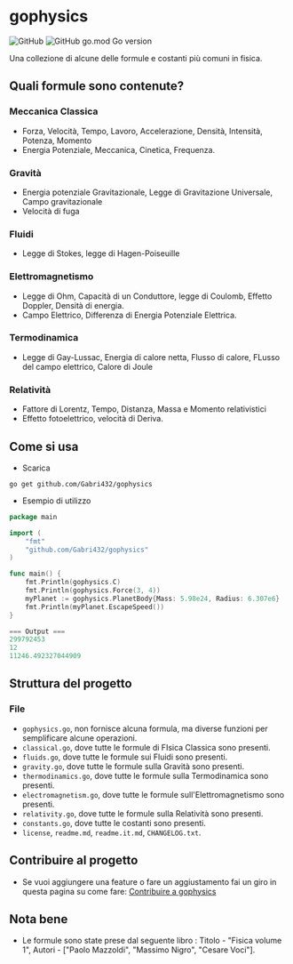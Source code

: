 # gophysics
![GitHub](https://img.shields.io/github/license/Gabri432/gophysics)
![GitHub go.mod Go version](https://img.shields.io/github/go-mod/go-version/Gabri432/gophysics)

Una collezione di alcune delle formule e costanti più comuni in fisica.

## Quali formule sono contenute?
### Meccanica Classica
- Forza, Velocità, Tempo, Lavoro, Accelerazione, Densità, Intensità, Potenza, Momento
- Energia Potenziale, Meccanica, Cinetica, Frequenza.
### Gravità
- Energia potenziale Gravitazionale, Legge di Gravitazione Universale, Campo gravitazionale
- Velocità di fuga

### Fluidi
- Legge di Stokes, legge di Hagen-Poiseuille

### Elettromagnetismo
- Legge di Ohm, Capacità di un Conduttore, legge di Coulomb, Effetto Doppler, Densità di energia.
- Campo Elettrico, Differenza di Energia Potenziale Elettrica.

### Termodinamica
- Legge di Gay-Lussac, Energia di calore netta, Flusso di calore, FLusso del campo elettrico, Calore di Joule

### Relatività
- Fattore di Lorentz, Tempo, Distanza, Massa e Momento relativistici
- Effetto fotoelettrico, velocità di Deriva.


## Come si usa
- Scarica 
```
go get github.com/Gabri432/gophysics
```


- Esempio di utilizzo
```go
package main

import (
    "fmt"
    "github.com/Gabri432/gophysics"
)

func main() {
    fmt.Println(gophysics.C)
    fmt.Println(gophysics.Force(3, 4))
    myPlanet := gophysics.PlanetBody{Mass: 5.98e24, Radius: 6.307e6}
	fmt.Println(myPlanet.EscapeSpeed())
}

=== Output ===
299792453  
12
11246.492327044909

```


## Struttura del progetto
### File
- `gophysics.go`, non fornisce alcuna formula, ma diverse funzioni per semplificare alcune operazioni.
- `classical.go`, dove tutte le formule di FIsica Classica sono presenti.
- `fluids.go`, dove tutte le formule sui Fluidi sono presenti.
- `gravity.go`, dove tutte le formule sulla Gravità sono presenti.
- `thermodinamics.go`, dove tutte le formule sulla Termodinamica sono presenti.
- `electromagnetism.go`, dove tutte le formule sull'Elettromagnetismo sono presenti.
- `relativity.go`, dove tutte le formule sulla Relatività sono presenti.
- `constants.go`, dove tutte le costanti sono presenti.
- `license`, `readme.md`, `readme.it.md`, `CHANGELOG.txt`.

## Contribuire al progetto
- Se vuoi aggiungere una feature o fare un aggiustamento fai un giro in questa pagina su come fare: [Contribuire a gophysics](https://github.com/Gabri432/gophysics/blob/master/.github/CONTRIBUTING.it.md)

## Nota bene
- Le formule sono state prese dal seguente libro : Titolo - "Fisica volume 1", Autori - ["Paolo Mazzoldi", "Massimo Nigro", "Cesare Voci"].